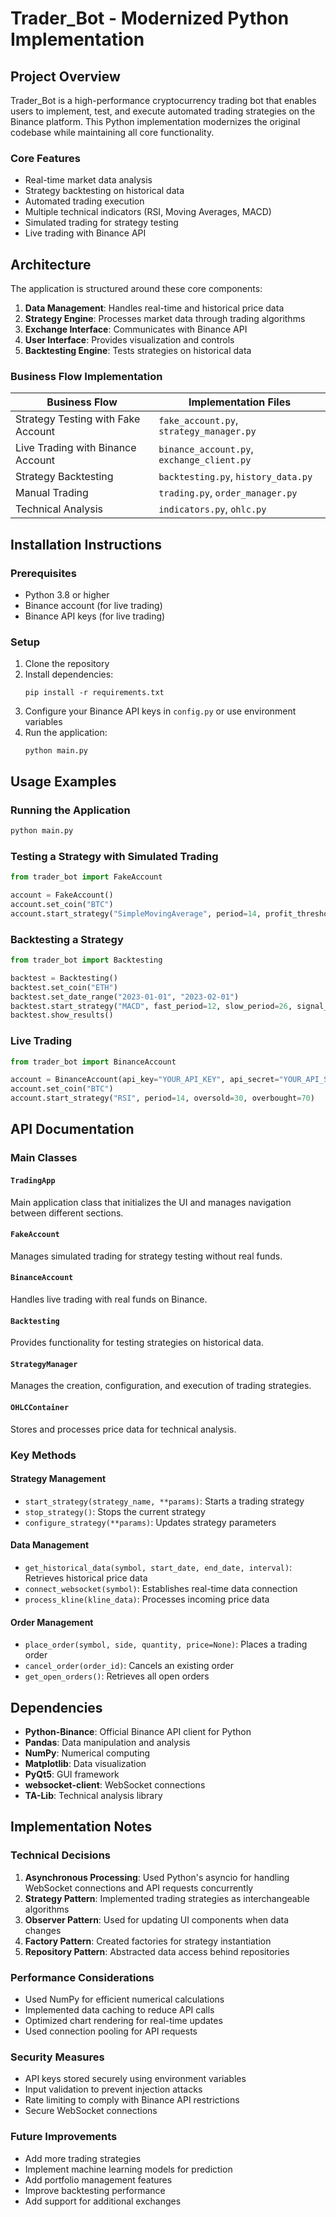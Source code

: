 # Trader_Bot - Modernized Python Implementation

## Project Overview
Trader_Bot is a high-performance cryptocurrency trading bot that enables users to implement, test, and execute automated trading strategies on the Binance platform. This Python implementation modernizes the original codebase while maintaining all core functionality.

### Core Features
- Real-time market data analysis
- Strategy backtesting on historical data
- Automated trading execution
- Multiple technical indicators (RSI, Moving Averages, MACD)
- Simulated trading for strategy testing
- Live trading with Binance API

## Architecture

The application is structured around these core components:

1. **Data Management**: Handles real-time and historical price data
2. **Strategy Engine**: Processes market data through trading algorithms
3. **Exchange Interface**: Communicates with Binance API
4. **User Interface**: Provides visualization and controls
5. **Backtesting Engine**: Tests strategies on historical data

### Business Flow Implementation

| Business Flow | Implementation Files |
|---------------|----------------------|
| Strategy Testing with Fake Account | `fake_account.py`, `strategy_manager.py` |
| Live Trading with Binance Account | `binance_account.py`, `exchange_client.py` |
| Strategy Backtesting | `backtesting.py`, `history_data.py` |
| Manual Trading | `trading.py`, `order_manager.py` |
| Technical Analysis | `indicators.py`, `ohlc.py` |

## Installation Instructions

### Prerequisites
- Python 3.8 or higher
- Binance account (for live trading)
- Binance API keys (for live trading)

### Setup

1. Clone the repository
2. Install dependencies:
   ```
   pip install -r requirements.txt
   ```
3. Configure your Binance API keys in `config.py` or use environment variables
4. Run the application:
   ```
   python main.py
   ```

## Usage Examples

### Running the Application
```python
python main.py
```

### Testing a Strategy with Simulated Trading
```python
from trader_bot import FakeAccount

account = FakeAccount()
account.set_coin("BTC")
account.start_strategy("SimpleMovingAverage", period=14, profit_threshold=0.02)
```

### Backtesting a Strategy
```python
from trader_bot import Backtesting

backtest = Backtesting()
backtest.set_coin("ETH")
backtest.set_date_range("2023-01-01", "2023-02-01")
backtest.start_strategy("MACD", fast_period=12, slow_period=26, signal_period=9)
backtest.show_results()
```

### Live Trading
```python
from trader_bot import BinanceAccount

account = BinanceAccount(api_key="YOUR_API_KEY", api_secret="YOUR_API_SECRET")
account.set_coin("BTC")
account.start_strategy("RSI", period=14, oversold=30, overbought=70)
```

## API Documentation

### Main Classes

#### `TradingApp`
Main application class that initializes the UI and manages navigation between different sections.

#### `FakeAccount`
Manages simulated trading for strategy testing without real funds.

#### `BinanceAccount`
Handles live trading with real funds on Binance.

#### `Backtesting`
Provides functionality for testing strategies on historical data.

#### `StrategyManager`
Manages the creation, configuration, and execution of trading strategies.

#### `OHLCContainer`
Stores and processes price data for technical analysis.

### Key Methods

#### Strategy Management
- `start_strategy(strategy_name, **params)`: Starts a trading strategy
- `stop_strategy()`: Stops the current strategy
- `configure_strategy(**params)`: Updates strategy parameters

#### Data Management
- `get_historical_data(symbol, start_date, end_date, interval)`: Retrieves historical price data
- `connect_websocket(symbol)`: Establishes real-time data connection
- `process_kline(kline_data)`: Processes incoming price data

#### Order Management
- `place_order(symbol, side, quantity, price=None)`: Places a trading order
- `cancel_order(order_id)`: Cancels an existing order
- `get_open_orders()`: Retrieves all open orders

## Dependencies

- **Python-Binance**: Official Binance API client for Python
- **Pandas**: Data manipulation and analysis
- **NumPy**: Numerical computing
- **Matplotlib**: Data visualization
- **PyQt5**: GUI framework
- **websocket-client**: WebSocket connections
- **TA-Lib**: Technical analysis library

## Implementation Notes

### Technical Decisions

1. **Asynchronous Processing**: Used Python's asyncio for handling WebSocket connections and API requests concurrently
2. **Strategy Pattern**: Implemented trading strategies as interchangeable algorithms
3. **Observer Pattern**: Used for updating UI components when data changes
4. **Factory Pattern**: Created factories for strategy instantiation
5. **Repository Pattern**: Abstracted data access behind repositories

### Performance Considerations

- Used NumPy for efficient numerical calculations
- Implemented data caching to reduce API calls
- Optimized chart rendering for real-time updates
- Used connection pooling for API requests

### Security Measures

- API keys stored securely using environment variables
- Input validation to prevent injection attacks
- Rate limiting to comply with Binance API restrictions
- Secure WebSocket connections

### Future Improvements

- Add more trading strategies
- Implement machine learning models for prediction
- Add portfolio management features
- Improve backtesting performance
- Add support for additional exchanges